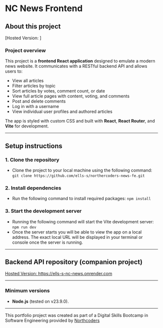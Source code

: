 # NC News Frontend

## About this project  
[Hosted Version: ] 

### Project overview  
This project is a **frontend React application** designed to emulate a modern news website. It communicates with a RESTful backend API and allows users to:

- View all articles
- Filter articles by topic
- Sort articles by votes, comment count, or date
- View full article pages with content, voting, and comments
- Post and delete comments
- Log in with a username
- View individual user profiles and authored articles

The app is styled with custom CSS and built with **React**, **React Router**, and **Vite** for development.

---

## Setup instructions

### 1. Clone the repository
- Clone the project to your local machine using the following command:
`git clone https://github.com/ells-s/northercoders-news-fe.git`

### 2. Install dependencies
- Run the following command to install required packages:
`npm install`

### 3. Start the development server
- Running the following command will start the Vite development server:
`npm run dev`
- Once the server starts you will be able to view the app on a local address. The exact local URL will be displayed in your terminal or console once the server is running.

---

## Backend API repository (companion project)
[Hosted Version: ](https://ells-s-nc-news.onrender.com) https://ells-s-nc-news.onrender.com

---

### Minimum versions
- **Node.js** (tested on v23.9.0).

---

This portfolio project was created as part of a Digital Skills Bootcamp in Software Engineering provided by [Northcoders](https://northcoders.com/)
